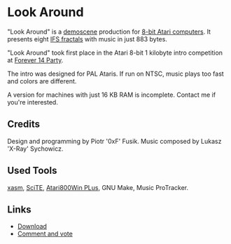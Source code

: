 Look Around
===========

"Look Around" is a
[demoscene](http://en.wikipedia.org/wiki/Demoscene) production for 
[8-bit Atari computers](http://en.wikipedia.org/wiki/Atari_8-bit_family).
It presents eight
[IFS fractals](http://en.wikipedia.org/wiki/Iterated_function_system)
with music in just 883 bytes.

"Look Around" took first place in the Atari 8-bit 1 kilobyte intro
competition at [Forever 14 Party](http://www.forever-party.net/).

The intro was designed for PAL Ataris.
If run on NTSC, music plays too fast and colors are different.

A version for machines with just 16 KB RAM is incomplete.
Contact me if you're interested.

Credits
-------

Design and programming by Piotr '0xF' Fusik.
Music composed by Lukasz 'X-Ray' Sychowicz.

Used Tools
----------

[xasm](http://xasm.atari.org), [SciTE](http://scintilla.org/SciTE.html),
[Atari800Win PLus](http://www.atari.org.pl/PLus/index_us.htm), GNU Make,
Music ProTracker.

Links
-----

* [Download](https://pfusik.github.io/look-around/look-around.zip)
* [Comment and vote](http://pouet.net/prod.php?which=61143)
